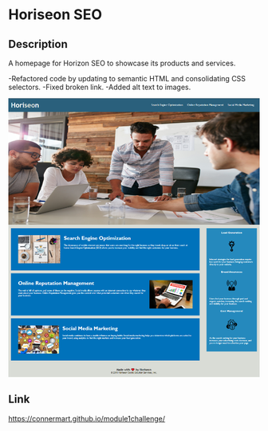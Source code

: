 # Horiseon SEO

## Description

A homepage for Horizon SEO to showcase its products and services.

-Refactored code by updating to semantic HTML and consolidating CSS selectors.
-Fixed broken link.
-Added alt text to images.


![Horiseon page screenshot](./assets/images/screenshot.png)

## Link

https://connermart.github.io/module1challenge/
